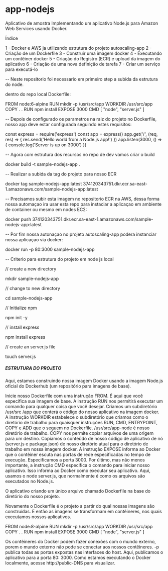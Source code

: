 # app-nodejs

Aplicativo de amostra Implementando um aplicativo Node.js para Amazon Web Services usando Docker.

Índice

1 - Docker e AWS ja utilizando estrutura do projeto autoscaling-app
2 - Criação de um Dockerfile
3 - Construir uma imagem docker
4 - Executando um contêiner docker
5 - Criação do Registro (ECR) e upload da imagem do aplicativo
6 - Criação de uma nova definição de tarefa
7 - Criar um serviço para executá-lo

-- Neste repositorio foi necessario em primeiro step a subida da estrutura do node.

dentro do repo local Dockerfile:

FROM node:6-alpine
RUN mkdir -p /usr/src/app
WORKDIR /usr/src/app
COPY . .
RUN npm install
EXPOSE 3000
CMD [ "node", "server.js" ]

-- Depois de configurado os parametros na raiz do projeto no Dockerfile, nosso app deve estar configurada seguindo estes requisitos:

const express = require('express')
const app = express()
app.get('/', (req, res) => {
    res.send('Hello world from a Node.js app!')
})
app.listen(3000, () => {
    console.log('Server is up on 3000')
})

-- Agora com estrutura dos recursos no repo de dev vamos criar o build 

docker build -t sample-nodejs-app .

-- Realizar a subida da tag do projeto para nosso ECR

docker tag sample-nodejs-app:latest 374120343751.dkr.ecr.sa-east-1.amazonaws.com/sample-nodejs-app:latest

-- Precisamos subir esta imagem no repositorio ECR na AWS, dessa forma nossa automaçao ira usar esta repo para instaciar a aplicaçao em ambiente de container ou mesmo em nodes EC2:

docker push 374120343751.dkr.ecr.sa-east-1.amazonaws.com/sample-nodejs-app:latest

-- Por fim nossa autonaçao no projeto autoscaling-app podera instanciar nossa aplicaçao via docker:

docker run -p 80:3000 sample-nodejs-app

-- Criterio para estrutura do projeto em node js local

// create a new directory

mkdir sample-nodejs-app

// change to new directory

cd sample-nodejs-app

// Initialize npm

npm init -y

// install express

npm install express

// create an server.js file

touch server.js

##### ESTRUTURA DO PROJETO

Aqui, estamos construindo nossa imagem Docker usando a imagem Node.js oficial do Dockerhub (um repositório para imagens de base).

Inicie nosso Dockerfile com uma instrução FROM. É aqui que você especifica sua imagem de base.
A instrução RUN nos permitirá executar um comando para qualquer coisa que você desejar.
Criamos um subdiretório /usr/src /app que conterá o código do nosso aplicativo na imagem docker.
A instrução WORKDIR estabelece o subdiretório que criamos como o diretório de trabalho para quaisquer instruções RUN, CMD, ENTRYPOINT, COPY e ADD que o seguem no Dockerfile. /usr/src/app-node é nosso diretório de trabalho.
COPY nos permite copiar arquivos de uma origem para um destino. Copiamos o conteúdo de nosso código de aplicativo de nó (server.js e package.json) de nosso diretório atual para o diretório de trabalho em nossa imagem docker.
A instrução EXPOSE informa ao Docker que o contêiner escuta nas portas de rede especificadas no tempo de execução. Especificamos a porta 3000.
Por último, mas não menos importante, a instrução CMD especifica o comando para iniciar nosso aplicativo. Isso informa ao Docker como executar seu aplicativo. Aqui, usamos o node server.js, que normalmente é como os arquivos são executados no Node.js.

O aplicativo criando um único arquivo chamado Dockerfile na base do diretório do nosso projeto.

Novamente o Dockerfile é o projeto a partir do qual nossas imagens são construídas. 
E então as imagens se transformam em contêineres, nos quais executamos nossos aplicativos.

FROM node:8-alpine
RUN mkdir -p /usr/src/app
WORKDIR /usr/src/app
COPY . .
RUN npm install
EXPOSE 3000
CMD [ "node", "server.js" ]

Os contêineres do Docker podem fazer conexões com o mundo externo, 
porem o mundo externo não pode se conectar aos nossos contêineres. -p publica todas as portas expostas nas interfaces do host. 
Aqui, publicamos o aplicativo para a porta 80: 3000. Como estamos executando o Docker localmente, acesse http://public-DNS para visualizar.

